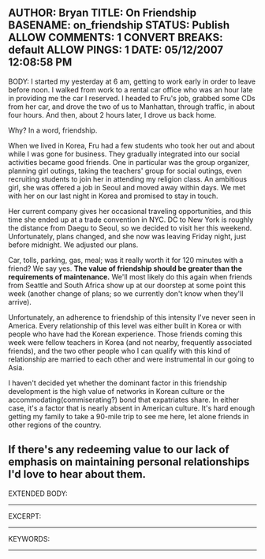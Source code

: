 AUTHOR: Bryan
TITLE: On Friendship
BASENAME: on_friendship
STATUS: Publish
ALLOW COMMENTS: 1
CONVERT BREAKS: __default__
ALLOW PINGS: 1
DATE: 05/12/2007 12:08:58 PM
-----
BODY:
I started my yesterday at 6 am, getting to work early in order to leave before noon. I walked from work to a rental car office who was an hour late in providing me the car I reserved. I headed to Fru's job, grabbed some CDs from her car, and drove the two of us to Manhattan, through traffic, in about four hours. And then, about 2 hours later, I drove us back home. 

Why? In a word, friendship.

When we lived in Korea, Fru had a few students who took her out and about while I was gone for business. They gradually integrated into our social activities became good friends. One in particular was the group organizer, planning girl outings, taking the teachers' group for social outings, even recruiting students to join her in attending my religion class. An ambitious girl, she was offered a job in Seoul and moved away within days. We met with her on our last night in Korea and promised to stay in touch.

Her current company gives her occasional traveling opportunities, and this time she ended up at a trade convention in NYC. DC to New York is roughly the distance from Daegu to Seoul, so we decided to visit her this weekend. Unfortunately, plans changed, and she now was leaving Friday night, just before midnight. We adjusted our plans.

Car, tolls, parking, gas, meal; was it really worth it for 120 minutes with a friend? We say yes. <strong>The value of friendship should be greater than the requirements of maintenance.</strong> We'll most likely do this again when friends from Seattle and South Africa show up at our doorstep at some point this week (another change of plans; so we currently don't know when they'll arrive).

Unfortunately, an adherence to friendship of this intensity I've never seen in America. Every relationship of this level was either built in Korea or with people who have had the Korean experience. Those friends coming this week were fellow teachers in Korea (and not nearby, frequently associated friends), and the two other people who I can qualify with this kind of relationship are married to each other and were instrumental in our going to Asia.

I haven't decided yet whether the dominant factor in this friendship development is the high value of networks in Korean culture or the accommodating(commiserating?) bond that expatriates share. In either case, it's a factor that is nearly absent in American culture. It's hard enough getting my family to take a 90-mile trip to see me here, let alone friends in other regions of the country.

If there's any redeeming value to our lack of emphasis on maintaining personal relationships I'd love to hear about them.
-----
EXTENDED BODY:

-----
EXCERPT:

-----
KEYWORDS:

-----


